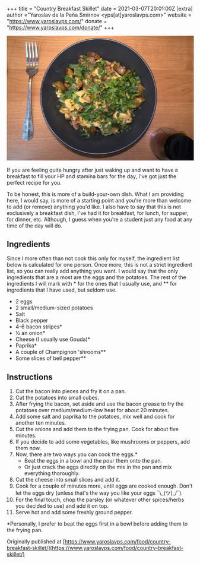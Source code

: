 +++
title = "Country Breakfast Skillet"
date = 2021-03-07T20:01:00Z
[extra]
author ="Yaroslav de la Peña Smirnov <yps[at]yaroslavps.com>"
website = "https://www.yaroslavps.com/"
donate = "https://www.yaroslavps.com/donate/"
+++

![Country Breakfast Skillet](country-skillet.jpg)

If you are feeling quite hungry after just waking up and want to have a
breakfast to fill your HP and stamina bars for the day, I've got just the
perfect recipe for you.

<!-- more -->

To be honest, this is more of a build-your-own dish. What I am providing here, I
would say, is more of a starting point and you're more than welcome to add (or
remove) anything you'd like. I also have to say that this is not exclusively a
breakfast dish, I've had it for breakfast, for lunch, for supper, for dinner,
etc. Although, I guess when you're a student just any food at any time of the
day will do.

## Ingredients

Since I more often than not cook this only for myself, the ingredient list below
is calculated for one person. Once more, this is not a strict ingredient list,
so you can really add anything you want. I would say that the only ingredients
that are a most are the eggs and the potatoes. The rest of the ingredients I
will mark with * for the ones that I usually use, and ** for ingredients that I
have used, but seldom use.

* 2 eggs
* 2 small/medium-sized potatoes
* Salt
* Black pepper
* 4-6 bacon stripes*
* ½ an onion*
* Cheese (I usually use Gouda)*
* Paprika*
* A couple of Champignon 'shrooms**
* Some slices of bell pepper**

## Instructions

1. Cut the bacon into pieces and fry it on a pan.
2. Cut the potatoes into small cubes.
3. After frying the bacon, set aside and use the bacon grease to fry the
   potatoes over medium/medium-low heat for about 20 minutes.
4. Add some salt and paprika to the potatoes, mix well and cook for another ten
   minutes.
5. Cut the onions and add them to the frying pan. Cook for about five minutes.
6. If you decide to add some vegetables, like mushrooms or peppers, add them
   now.
7. Now, there are two ways you can cook the eggs.*
    * Beat the eggs in a bowl and the pour them onto the pan.
    * Or just crack the eggs directly on the mix in the pan and mix everything
      thoroughly.
8. Cut the cheese into small slices and add it.
9. Cook for a couple of minutes more, until eggs are cooked enough. Don't let
   the eggs dry (unless that's the way you like your eggs ¯\\\_(ツ)\_/¯).
10. For the final touch, chop the parsley (or whatever other spices/herbs you
   decided to use) and add it on top.
11. Serve hot and add some freshly ground pepper.

*Personally, I prefer to beat the eggs first in a bowl before adding them to the
frying pan.


Originally published at [https://www.yaroslavps.com/food/country-breakfast-skillet/](https://www.yaroslavps.com/food/country-breakfast-skillet/)
